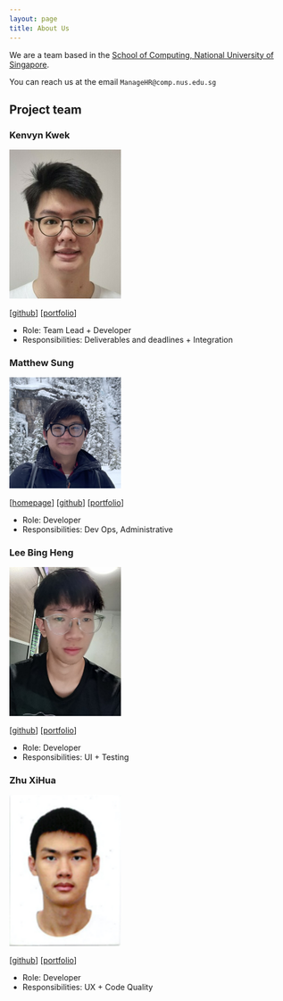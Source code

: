 ```yaml
---
layout: page
title: About Us
---
```


We are a team based in the [School of Computing, National University of Singapore](http://www.comp.nus.edu.sg).

You can reach us at the email `ManageHR@comp.nus.edu.sg`

## Project team

### Kenvyn Kwek

<img src="images/kenvynkwek.png" width="200px">

[[github](https://github.com/kenvynkwek)]
[[portfolio](team/kenvynkwek.md)]

* Role: Team Lead + Developer
* Responsibilities: Deliverables and deadlines + Integration

### Matthew Sung

<img src="images/sungmatt.png" width="200px">

[[homepage](http://sungmatt.com)]
[[github](https://github.com/sungmatt)]
[[portfolio](team/sungmatt.md)]

* Role: Developer
* Responsibilities: Dev Ops, Administrative

### Lee Bing Heng

<img src="images/starrylight99.png" width="200px">

[[github](https://github.com/starrylight99)]
[[portfolio](team/starrylight99.md)]

* Role: Developer
* Responsibilities: UI + Testing

### Zhu XiHua

<img src="images/xihuaz.png" width="200px">

[[github](https://github.com/XihuaZ)]
[[portfolio](team/xihuaz.md)]

* Role: Developer
* Responsibilities: UX + Code Quality
